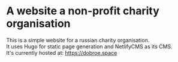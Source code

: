 # A website a non-profit charity organisation
This is a simple website for a russian charity organisation. <br />
It uses Hugo for static page generation and NetlifyCMS as its CMS. <br />
It's currently hosted at: https://dobroe.space
